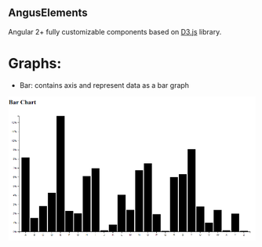 ## AngusElements
Angular 2+ fully customizable components based on [D3.js](https://d3js.org/) library.

# Graphs:
- Bar: contains axis and represent data as a bar graph

![alt text](https://github.com/jviaches/AngusElements/blob/master/BarChart.PNG)

